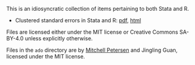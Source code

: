 This is an idiosyncratic collection of items pertaining to both Stata
and R.

  - Clustered standard errors in Stata and R:
    [pdf](docs/stata_and_R_clustering.pdf),
    [html](docs/stata_and_R_clustering.html)

Files are licensed either under the MIT license or Creative Commons
SA-BY-4.0 unless explicitly otherwise.

Files in the `ado` directory are by [Mitchell
Petersen](https://www.kellogg.northwestern.edu/faculty/directory/petersen_mitchell_a.aspx)
and Jingling Guan, licensed under the MIT license.
